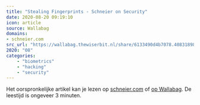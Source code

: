 ```yaml
---
title: "Stealing Fingerprints - Schneier on Security"
date: 2020-08-20 09:19:10
icon: article
source: Wallabag
domains:
- schneier.com
src_url: "https://wallabag.thewiserbit.nl/share/6133490d4b7078.40831898"
2020: "08"
categories:
    - "biometrics"
    - "hacking"
    - "security"
---
```

Het oorspronkelijke artikel kan je lezen op [schneier.com](https://www.schneier.com/blog/archives/2015/10/stealing_finger.html) of [op Wallabag](https://wallabag.thewiserbit.nl/share/6133490d4b7078.40831898). De leestijd is ongeveer 3 minuten.